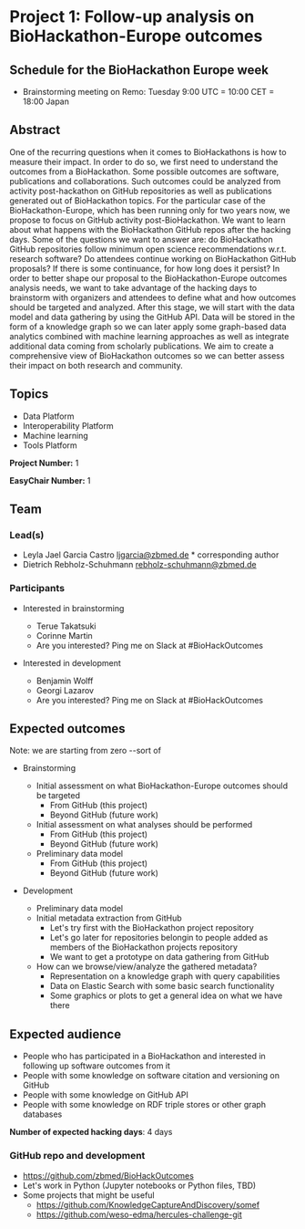 # Project 1: Follow-up analysis on BioHackathon-Europe outcomes

## Schedule for the BioHackathon Europe week
* Brainstorming meeting on Remo: Tuesday 9:00 UTC = 10:00 CET = 18:00 Japan

## Abstract

One of the recurring questions when it comes to BioHackathons is how to measure their impact. In order to do so, we first need to understand the outcomes from a BioHackathon. Some possible outcomes are software, publications and collaborations. Such outcomes could be analyzed from activity post-hackathon on GitHub repositories as well as publications generated out of BioHackathon topics. For the particular case of the BioHackathon-Europe, which has been running only for two years now, we propose to focus on GitHub activity post-BioHackathon. We want to learn about what happens with the BioHackathon GitHub repos after the hacking days. Some of the questions we want to answer are: do BioHackathon GitHub repositories follow minimum open science recommendations w.r.t. research software? Do attendees continue working on BioHackathon GitHub proposals? If there is some continuance, for how long does it persist? In order to better shape our proposal to the BioHackathon-Europe outcomes analysis needs, we want to take advantage of the hacking days to brainstorm with organizers and attendees to define what and how outcomes should be targeted and analyzed. After this stage, we will start with the data model and data gathering by using the GitHub API. Data will be stored in the form of a knowledge graph so we can later apply some graph-based data analytics combined with machine learning approaches as well as integrate additional data coming from scholarly publications. We aim to create a comprehensive view of BioHackathon outcomes so we can better assess their impact on both research and community.

## Topics

* Data Platform
* Interoperability Platform
* Machine learning
* Tools Platform

**Project Number:** 1

**EasyChair Number:** 1

## Team

### Lead(s)

* Leyla Jael Garcia Castro <ljgarcia@zbmed.de> * corresponding author
* Dietrich Rebholz-Schuhmann <rebholz-schuhmann@zbmed.de>

### Participants

* Interested in brainstorming
  * Terue Takatsuki
  * Corinne Martin
  * Are you interested? Ping me on Slack at #BioHackOutcomes
  
* Interested in development
  * Benjamin Wolff
  * Georgi Lazarov
  * Are you interested? Ping me on Slack at #BioHackOutcomes

## Expected outcomes 

Note: we are starting from zero --sort of

* Brainstorming
  * Initial assessment on what BioHackathon-Europe outcomes should be targeted
    * From GitHub (this project)
    * Beyond GitHub (future work)
  * Initial assessment on what analyses should be performed
    * From GitHub (this project)
    * Beyond GitHub (future work)
  * Preliminary data model
    * From GitHub (this project)
    * Beyond GitHub (future work)
  
* Development  
  * Preliminary data model
  * Initial metadata extraction from GitHub
    * Let's try first with the BioHackathon project repository 
    * Let's go later for repositories belongin to people added as members of the BioHackathon projects repository
    * We want to get a prototype on data gathering from GitHub
  * How can we browse/view/analyze the gathered metadata?
    * Representation on a knowledge graph with query capabilities
    * Data on Elastic Search with some basic search functionality
    * Some graphics or plots to get a general idea on what we have there

## Expected audience

* People who has participated in a BioHackathon and interested in following up software outcomes from it
* People with some knowledge on software citation and versioning on GitHub
* People with some knowledge on GitHub API
* People with some knowledge on RDF triple stores or other graph databases

**Number of expected hacking days**: 4 days


### GitHub repo and development

* https://github.com/zbmed/BioHackOutcomes
* Let's work in Python (Jupyter notebooks or Python files, TBD)
* Some projects that might be useful
  * https://github.com/KnowledgeCaptureAndDiscovery/somef
  * https://github.com/weso-edma/hercules-challenge-git

